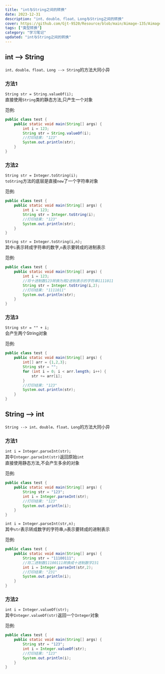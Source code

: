 ```yaml
---
title: "int与String之间的转换"
date: 2023-12-31
description: "int、double、float、Long与String之间的转换"
cover: https://github.com/Gjt-9520/Resource/blob/main/Aimage-135/Aimage83.jpg?raw=true
tags: ["类型转换"]
category: "学习笔记"
updated: "int与String之间的转换"
---
```


## int --> String

`int、double、float、Long --> String`的方法大同小异    

### 方法1

`String str = String.valueOf(i);`    
直接使用`String`类的静态方法,只产生一个对象   

范例: 

```java
public class test {
    public static void main(String[] args) {
        int i = 123;
        String str = String.valueOf(i);
        //打印结果: "123"
        System.out.println(str);
    }
}
```

### 方法2

`String str = Integer.toString(i);`   
`toString`方法的底层是直接`new`了一个字符串对象    

范例: 

```java
public class test {
    public static void main(String[] args) {
        int i = 123;
        String str = Integer.toString(i);
        //打印结果: "123"
        System.out.println(str);
    }
}
```

`String str = Integer.toString(i,n);`   
其中`i`表示转成字符串的数字,`n`表示要转成的进制表示    

范例: 

```java
public class test {
    public static void main(String[] args) {
        int i = 123;
        //将十进制数123转换为用2进制表示的字符串1111011
        String str = Integer.toString(i,2);
        //打印结果: "1111011"
        System.out.println(str);
    }
}
```

### 方法3

`String str = "" + i;`    
会产生两个String对象    

范例: 

```java
public class test {
    public static void main(String[] args) {
        int[] arr = {1,2,3};
        String str = "";
        for (int i = 0; i < arr.length; i++) {
            str += arr[i];
        }
        //打印结果: "123"
        System.out.println(str);
    }
}
```

## String --> int

`String --> int、double、float、Long`的方法大同小异    

### 方法1

`int i = Integer.parseInt(str);`    
其中`Integer.parseInt(str)`返回原始`int`   
直接使用静态方法,不会产生多余的对象    

范例: 

```java
public class test {
    public static void main(String[] args) {
        String str = "123";
        int i = Integer.parseInt(str);
        //打印结果: "123"
        System.out.println(i);
    }
}
```

`int i = Integer.parseInt(str,n);`    
其中`str`表示转成数字的字符串,`n`表示要转成的进制表示   

范例: 

```java
public class test {
    public static void main(String[] args) {
        String str = "11100111";
        //将二进制数11100111转换成十进制数字231
        int i = Integer.parseInt(str,2);
        //打印结果: "231"
        System.out.println(i);
    }
}
```

### 方法2

`int i = Integer.valueOf(str);`    
其中`Integer.valueOf(str)`返回一个`Integer`对象   

范例: 

```java
public class test {
    public static void main(String[] args) {
        String str = "123";
        int i = Integer.valueOf(str);
        //打印结果: "123"
        System.out.println(i);
    }
}
```